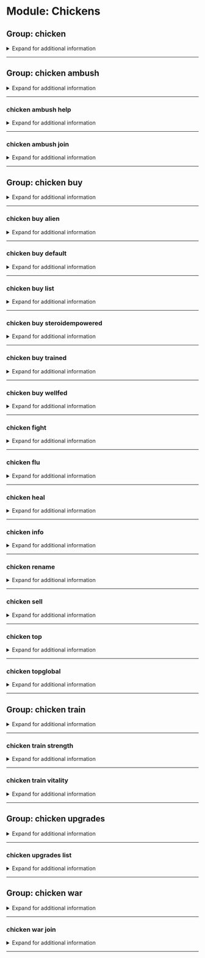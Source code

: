 # Module: Chickens

## Group: chicken
<details><summary markdown='span'>Expand for additional information</summary><p>

*Manage your chicken. If invoked without subcommands, prints out your chicken information.*

**Aliases:**
`cock, hen, chick, coc, cc`

**Arguments:**

(optional) `[member]` : *User.* (def: `None`)

**Examples:**

```
!chicken
!chicken @Someone
```
</p></details>

---

## Group: chicken ambush
<details><summary markdown='span'>Expand for additional information</summary><p>

*Start an ambush for another user's chicken. Other users can either help with the ambush or help the ambushed chicken.*

**Aliases:**
`gangattack`

**Arguments:**

`[member]` : *Whose chicken to ambush?*

**Examples:**

```
!chicken ambush @Someone
```
</p></details>

---

### chicken ambush help
<details><summary markdown='span'>Expand for additional information</summary><p>

*Join a pending chicken ambush and help the ambushed chicken.*

**Aliases:**
`h, halp, hlp, ha`

**Examples:**

```
!chicken ambush help
```
</p></details>

---

### chicken ambush join
<details><summary markdown='span'>Expand for additional information</summary><p>

*Join a pending chicken ambush as one of the ambushers.*

**Aliases:**
`+, compete, enter, j, <, <<`

**Examples:**

```
!chicken ambush join
```
</p></details>

---

## Group: chicken buy
<details><summary markdown='span'>Expand for additional information</summary><p>

*Buy a new chicken in this guild using your credits from WM bank.*

**Aliases:**
`b, shop`

**Arguments:**

`[string...]` : *Chicken name.*

**Examples:**

```
!chicken buy My Chicken Name
```
</p></details>

---

### chicken buy alien
<details><summary markdown='span'>Expand for additional information</summary><p>

*Buy an alien chicken.*

**Aliases:**
`a, extraterrestrial`

**Arguments:**

`[string...]` : *Chicken name.*

**Examples:**

```
!chicken buy alien My Chicken Name
```
</p></details>

---

### chicken buy default
<details><summary markdown='span'>Expand for additional information</summary><p>

*Buy a chicken of default strength (cheapest).*

**Aliases:**
`d, def`

**Arguments:**

`[string...]` : *Chicken name.*

**Examples:**

```
!chicken buy default My Chicken Name
```
</p></details>

---

### chicken buy list
<details><summary markdown='span'>Expand for additional information</summary><p>

*List all available chicken types.*

**Aliases:**
`ls, view`

**Examples:**

```
!chicken buy list
```
</p></details>

---

### chicken buy steroidempowered
<details><summary markdown='span'>Expand for additional information</summary><p>

*Buy a steroid-empowered chicken.*

**Aliases:**
`steroid, empowered`

**Arguments:**

`[string...]` : *Chicken name.*

**Examples:**

```
!chicken buy steroidempowered My Chicken Name
```
</p></details>

---

### chicken buy trained
<details><summary markdown='span'>Expand for additional information</summary><p>

*Buy a trained chicken.*

**Aliases:**
`tr, train`

**Arguments:**

`[string...]` : *Chicken name.*

**Examples:**

```
!chicken buy trained My Chicken Name
```
</p></details>

---

### chicken buy wellfed
<details><summary markdown='span'>Expand for additional information</summary><p>

*Buy a well-fed chicken.*

**Aliases:**
`wf, fed`

**Arguments:**

`[string...]` : *Chicken name.*

**Examples:**

```
!chicken buy wellfed My Chicken Name
```
</p></details>

---

### chicken fight
<details><summary markdown='span'>Expand for additional information</summary><p>

*Make your chicken and another user's chicken fight eachother!*

**Aliases:**
`f, duel, attack`

**Arguments:**

`[member]` : *Member whose chicken to fight.*

**Examples:**

```
!chicken duel @Someone
```
</p></details>

---

### chicken flu
<details><summary markdown='span'>Expand for additional information</summary><p>

*Pay a well-known scientist to create a disease that disintegrates weak chickens.*

**Aliases:**
`cancer, disease, blackdeath`

**Examples:**

```
!chicken flu
```
</p></details>

---

### chicken heal
<details><summary markdown='span'>Expand for additional information</summary><p>

*Heal your chicken (+100 HP). There is one medicine made each 10 minutes, so you need to grab it before the others do!*

**Aliases:**
`+hp, hp`

**Examples:**

```
!chicken heal
```
</p></details>

---

### chicken info
<details><summary markdown='span'>Expand for additional information</summary><p>

*View user's chicken info. If the user is not given, views sender's chicken info.*

**Aliases:**
`information, stats`

**Arguments:**

(optional) `[member]` : *User.* (def: `None`)

**Examples:**

```
!chicken info @Someone
```
</p></details>

---

### chicken rename
<details><summary markdown='span'>Expand for additional information</summary><p>

*Rename your chicken.*

**Aliases:**
`rn, name`

**Arguments:**

`[string...]` : *New chicken name.*

**Examples:**

```
!chicken name New Name
```
</p></details>

---

### chicken sell
<details><summary markdown='span'>Expand for additional information</summary><p>

*Sell your chicken.*

**Aliases:**
`s`

**Examples:**

```
!chicken sell
```
</p></details>

---

### chicken top
<details><summary markdown='span'>Expand for additional information</summary><p>

*View the list of strongest chickens in the current guild.*

**Aliases:**
`best, strongest`

**Examples:**

```
!chicken top
```
</p></details>

---

### chicken topglobal
<details><summary markdown='span'>Expand for additional information</summary><p>

*View the list of strongest chickens globally.*

**Aliases:**
`bestglobally, globallystrongest, globaltop, topg, gtop`

**Examples:**

```
!chicken topglobal
```
</p></details>

---

## Group: chicken train
<details><summary markdown='span'>Expand for additional information</summary><p>

*Train your chicken using your credits from WM bank.*

**Aliases:**
`tr, t, exercise`

**Examples:**

```
!chicken train
```
</p></details>

---

### chicken train strength
<details><summary markdown='span'>Expand for additional information</summary><p>

*Train your chicken's strength using your credits from WM bank.*

**Aliases:**
`str, st, s`

**Examples:**

```
!chicken train strength
```
</p></details>

---

### chicken train vitality
<details><summary markdown='span'>Expand for additional information</summary><p>

*Train your chicken's vitality using your credits from WM bank.*

**Aliases:**
`vit, vi, v`

**Examples:**

```
!chicken train vitality
```
</p></details>

---

## Group: chicken upgrades
<details><summary markdown='span'>Expand for additional information</summary><p>

*Upgrade your chicken with items you can buy using your credits from WM bank. Group call lists all available upgrades.*

**Aliases:**
`perks, upgrade, u`

**Overload 1:**

`[int]` : *ID of the upgrade to buy.*

**Examples:**

```
!chicken upgrade
```
</p></details>

---

### chicken upgrades list
<details><summary markdown='span'>Expand for additional information</summary><p>

*List all available upgrades.*

**Aliases:**
`ls, view`

**Examples:**

```
!chicken upgrade list
```
</p></details>

---

## Group: chicken war
<details><summary markdown='span'>Expand for additional information</summary><p>

*Declare a chicken war! Other users can put their chickens into teams which names you specify.*

**Aliases:**
`gangwar, battle`

**Arguments:**

(optional) `[string]` : *Team 1 name.* (def: `None`)

(optional) `[string]` : *Team 2 name.* (def: `None`)

**Examples:**

```
!chicken war Team1 Team2
!chicken war "Team 1 name" "Team 2 name
```
</p></details>

---

### chicken war join
<details><summary markdown='span'>Expand for additional information</summary><p>

*Join a pending chicken war. Specify a team which you want to join, or numbers 1 or 2 corresponding to team one and team two, respectively.*

**Aliases:**
`+, compete, enter, j`

**Overload 1:**

`[int]` : *Number 1 or 2 depending of team you wish to join.*

**Overload 0:**

`[string...]` : *Team name to join.*

**Examples:**

```
!chicken war join Team Name
```
</p></details>

---

